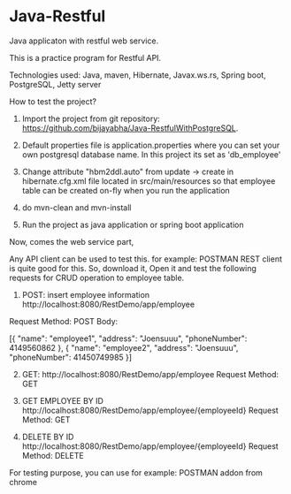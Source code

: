 # Java-Restful
Java applicaton with restful web service.

This is a practice program for Restful API.

Technologies used:
Java,
maven,
Hibernate,
Javax.ws.rs,
Spring boot,
PostgreSQL,
Jetty server

How to test the project?

1. Import the project from git repository: https://github.com/bijayabha/Java-RestfulWithPostgreSQL.

2. Default properties file is application.properties where you can set your own postgresql database name. In this project its set as 'db_employee'

2. Change attribute "hbm2ddl.auto" from update -> create in hibernate.cfg.xml file located in src/main/resources so that employee table can be created on-fly when you run the application

3. do mvn-clean and mvn-install

4. Run the project as java application or spring boot application

Now, comes the web service part, 

Any API client can be used to test this. for example: POSTMAN REST client is quite good for this. So, download it, Open it and test the following requests for CRUD operation to employee table.

1. POST: insert employee information                        
http://localhost:8080/RestDemo/app/employee

Request Method: POST
Body:

   [{
	"name": "employee1",
	"address": "Joensuuu",
	"phoneNumber": 4149560862
},
{
	"name": "employee2",
	"address": "Joensuuu",
	"phoneNumber": 41450749985
}]

2. GET:
http://localhost:8080/RestDemo/app/employee
Request Method: GET

3. GET EMPLOYEE BY ID
http://localhost:8080/RestDemo/app/employee/{employeeId}
Request Method: GET


4. DELETE BY ID
http://localhost:8080/RestDemo/app/employee/{employeeId}
Request Method: DELETE

For testing purpose, you can use for example: POSTMAN addon from chrome




